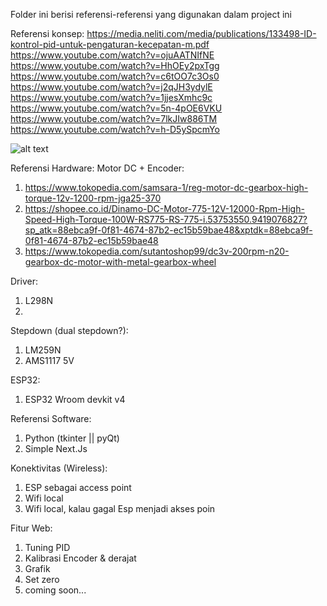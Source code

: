 Folder ini berisi referensi-referensi yang digunakan dalam project ini

Referensi konsep:
https://media.neliti.com/media/publications/133498-ID-kontrol-pid-untuk-pengaturan-kecepatan-m.pdf
https://www.youtube.com/watch?v=ojuAATNIfNE
https://www.youtube.com/watch?v=HhOEy2pxTgg
https://www.youtube.com/watch?v=c6tOO7c3Os0
https://www.youtube.com/watch?v=j2qJH3ydylE
https://www.youtube.com/watch?v=1jjesXmhc9c
https://www.youtube.com/watch?v=5n-4pOE6VKU
https://www.youtube.com/watch?v=7lkJIw886TM
https://www.youtube.com/watch?v=h-D5ySpcmYo

![alt text]({1A2FFC8D-8BAA-4D47-A4DC-2C530742FE86}.png)

Referensi Hardware:
Motor DC + Encoder:

1. https://www.tokopedia.com/samsara-1/reg-motor-dc-gearbox-high-torque-12v-1200-rpm-jga25-370
2. https://shopee.co.id/Dinamo-DC-Motor-775-12V-12000-Rpm-High-Speed-High-Torque-100W-RS775-RS-775-i.53753550.9419076827?sp_atk=88ebca9f-0f81-4674-87b2-ec15b59bae48&xptdk=88ebca9f-0f81-4674-87b2-ec15b59bae48
3. https://www.tokopedia.com/sutantoshop99/dc3v-200rpm-n20-gearbox-dc-motor-with-metal-gearbox-wheel

Driver:

1. L298N
2. 

Stepdown (dual stepdown?):

1. LM259N
2. AMS1117 5V

ESP32:

1. ESP32 Wroom devkit v4

Referensi Software:

1. Python (tkinter || pyQt)
2. Simple Next.Js

Konektivitas (Wireless):

1. ESP sebagai access point
2. Wifi local
3. Wifi local, kalau gagal Esp menjadi akses poin

Fitur Web:

1. Tuning PID
2. Kalibrasi Encoder & derajat
3. Grafik
4. Set zero
5. coming soon...
